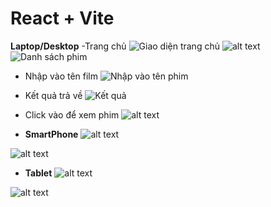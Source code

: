 # React + Vite

****Laptop/Desktop****
-Trang chủ
![Giao diện trang chủ](public/rp-w-1.png)
![alt text](image-8.png)
![Danh sách phim](image.png)
- Nhập vào tên film
![Nhập vào tên phim](image-1.png)
- Kết quả trả về
![Kết quả](image-2.png)
- Click vào để xem phim 
![alt text](image-3.png)

- ****SmartPhone****
![alt text](image-4.png)

![alt text](image-5.png)

- ****Tablet****
![alt text](image-6.png)

![alt text](image-7.png)

